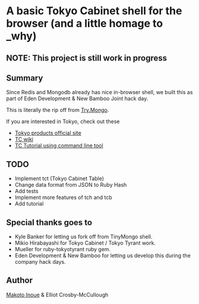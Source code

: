 # A basic Tokyo Cabinet shell for the browser (and a little homage to _why)

## NOTE: This project is still work in progress ##

## Summary ##

Since Redis and Mongodb already has nice in-browser shell, we built this as part of Eden Development & New Bamboo Joint hack day.

This is literally the rip off from [Try.Mongo](http://github.com/banker/mongulator). 

If you are interested in Tokyo, check out these

* [Tokyo products official site](http://1978th.net)
* [TC wiki](http://tokyocabinet.pbworks.com)
* [TC Tutorial using command line tool](http://github.com/makoto/tokyo_private_teacher/tree/master/one/)


## TODO

* Implement tct (Tokyo Cabinet Table)
* Change data format from JSON to Ruby Hash
* Add tests
* Implement more features of tch and tcb
* Add tutorial

## Special thanks goes to ##

* Kyle Banker for letting us fork off from TinyMongo shell.
* Mikio Hirabayashi for Tokyo Cabinet / Tokyo Tyrant work.
* Mueller for ruby-tokyotyrant ruby gem.
* Eden Development & New Bamboo for letting us develop this during the company hack days.

## Author ##

[Makoto Inoue](http://twitter.com/makoto_inoue) & Elliot Crosby-McCullough
